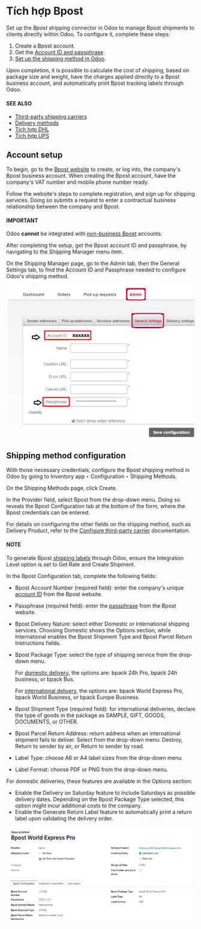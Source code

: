 # Tích hợp Bpost

Set up the *Bpost* shipping connector in Odoo to manage Bpost shipments to clients directly within
Odoo. To configure it, complete these steps:

1. Create a Bpost account.
2. Get the [Account ID and passphrase](#inventory-shipping-receiving-bpost-account).
3. [Set up the shipping method in Odoo](#inventory-shipping-receiving-bpost-method).

Upon completion, it is possible to calculate the cost of shipping, based on package size and weight,
have the charges applied directly to a Bpost business account, and automatically print Bpost
tracking labels through Odoo.

#### SEE ALSO
- [Third-party shipping carriers](third_party_shipper.md)
- [Delivery methods](../setup_configuration.md)
- [Tích hợp DHL](dhl_credentials.md)
- [Tích hợp UPS](ups_credentials.md)

## Account setup

To begin, go to the [Bpost website](https://parcel.bpost.be/en/home/business) to create, or log
into, the company's Bpost business account. When creating the Bpost account, have the company's VAT
number and mobile phone number ready.

Follow the website's steps to complete registration, and sign up for shipping services. Doing so
submits a request to enter a contractual business relationship between the company and Bpost.

#### IMPORTANT
Odoo **cannot** be integrated with [non-business Bpost](https://www.odoo.com/r/Z4wZ) accounts.

After completing the setup, get the Bpost account ID and passphrase, by navigating to the
Shipping Manager menu item.

<a id="inventory-shipping-receiving-bpost-account"></a>

On the Shipping Manager page, go to the Admin tab, then the
General Settings tab, to find the Account ID and Passphrase
needed to configure Odoo's shipping method.

![In the *Admin* tab, show the Account ID and Passphrase.](../../../../../_images/credentials.png)

<a id="inventory-shipping-receiving-bpost-method"></a>

## Shipping method configuration

With those necessary credentials, configure the Bpost shipping method in Odoo by going to
Inventory app ‣ Configuration ‣ Shipping Methods.

On the Shipping Methods page, click Create.

In the Provider field, select Bpost from the drop-down menu. Doing so
reveals the Bpost Configuration tab at the bottom of the form, where the Bpost
credentials can be entered.

For details on configuring the other fields on the shipping method, such as Delivery
Product, refer to the [Configure third-party carrier](third_party_shipper.md) documentation.

#### NOTE
To generate Bpost [shipping labels](labels.md) through Odoo, ensure the Integration
Level option is set to Get Rate and Create Shipment.

In the Bpost Configuration tab, complete the following fields:

- Bpost Account Number (required field): enter the company's unique [account ID](#inventory-shipping-receiving-bpost-account) from the Bpost website.
- Passphrase (required field): enter the [passphrase](#inventory-shipping-receiving-bpost-account) from the Bpost website.
- Bpost Delivery Nature: select either Domestic or International
  shipping services. Choosing Domestic shows the Options section, while
  International enables the Bpost Shipment Type and Bpost Parcel
  Return Instructions fields.
- Bpost Package Type: select the type of shipping service from the drop-down menu.

  For [domestic delivery](https://www.odoo.com/r/uOVM), the options are: bpack 24h
  Pro, bpack 24h business, or bpack Bus.

  For [international delivery](https://www.odoo.com/r/s6G), the options are: bpack
  World Express Pro, bpack World Business, or bpack Europe Business.
- Bpost Shipment Type (required field): for international deliveries, declare the type
  of goods in the package as SAMPLE, GIFT, GOODS,
  DOCUMENTS, or OTHER.
- Bpost Parcel Return Address: return address when an international shipment fails to
  deliver. Select from the drop-down menu: Destroy, Return to sender by air,
  or Return to sender by road.
- Label Type: choose A6 or A4 label sizes from the drop-down
  menu.
- Label Format: choose PDF or PNG from the drop-down menu.

For domestic deliveries, these features are available in the Options section:

- Enable the Delivery on Saturday feature to include Saturdays as possible delivery
  dates. Depending on the Bpost Package Type selected, this option might incur
  additional costs to the company.
- Enable the Generate Return Label feature to automatically print a return label upon
  validating the delivery order.

![Show Bpost shipping method.](../../../../../_images/bpost.png)
